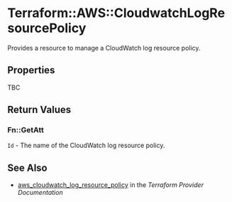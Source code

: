 # Terraform::AWS::CloudwatchLogResourcePolicy

Provides a resource to manage a CloudWatch log resource policy.

## Properties

TBC

## Return Values

### Fn::GetAtt

`Id` - The name of the CloudWatch log resource policy.

## See Also

* [aws_cloudwatch_log_resource_policy](https://www.terraform.io/docs/providers/aws/r/cloudwatch_log_resource_policy.html) in the _Terraform Provider Documentation_